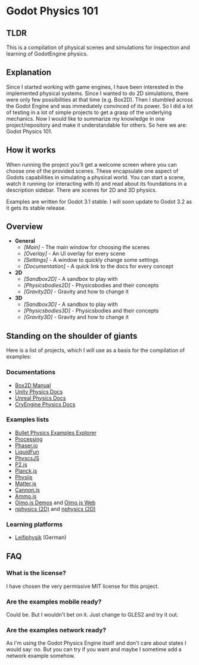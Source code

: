 # Godot Physics 101

## TLDR

This is a compilation of physical scenes and simulations for inspection and learning of GodotEngine physics.

## Explanation

Since I started working with game engines, I have been interested in the implemented physical systems. Since I wanted to do 2D simulations, there were only few possibilities at that time (e.g. Box2D). Then I stumbled across the Godot Engine and was immediately convinced of its power. So I did a lot of testing in a lot of simple projects to get a grasp of the underlying mechanics. Now I would like to summarize my knowledge in one project/repository and make it understandable for others. So here we are: Godot Physics 101.

## How it works

When running the project you'll get a welcome screen where you can choose one of the provided scenes. These encapsulate one aspect of Godots capabilities in simulating a physical world. You can start a scene, watch it running (or interacting with it) and read about its foundations in a description sidebar. There are scenes for 2D and 3D physics.

Examples are written for Godot 3.1 stable. I will soon update to Godot 3.2 as it gets its stable release.

## Overview

- **General**
  - *[Main]* - The main window for choosing the scenes
  - *[Overlay]* - An UI overlay for every scene
  - *[Settings]* - A window to quickly change some settings
  - *[Documentation]* - A quick link to the docs for every concept
- **2D**
  - *[Sandbox2D]* - A sandbox to play with
  - *[Physicsbodies2D]* - Physicsbodies and their concepts
  - *[Gravity2D]* - Gravity and how to change it
- **3D**
  - *[Sandbox3D]* - A sandbox to play with
  - *[Physicsbodies3D]* - Physicsbodies and their concepts
  - *[Gravity3D]* - Gravity and how to change it

## Standing on the shoulder of giants

Here is a list of projects, which I will use as a basis for the compilation of examples:

### Documentations

- [Box2D Manual](http://box2d.org/manual.pdf)
- [Unity Physics Docs](https://docs.unity3d.com/Manual/PhysicsSection.html)
- [Unreal Physics Docs](https://docs.unrealengine.com/en-US/Engine/Physics/index.html)
- [CryEngine Physics Docs](https://docs.cryengine.com/display/CEMANUAL/Physics)

### Examples lists

- [Bullet Physics Examples Explorer](https://github.com/bulletphysics/bullet3/releases)
- [Processing](https://processing.org/examples/)
- [Phaser.io](https://phaser.io/examples/v3/category/physics)
- [LiquidFun](http://google.github.io/liquidfun/)
- [PhyscsJS](http://wellcaffeinated.net/PhysicsJS/)
- [P2.js](https://github.com/schteppe/p2.js#demos)
- [Planck.js](http://piqnt.com/planck.js/)
- [Physijs](https://github.com/chandlerprall/Physijs#examples)
- [Matter.js](https://github.com/liabru/matter-js#demos)
- [Cannon.js](http://schteppe.github.io/cannon.js/)
- [Ammo.js](https://github.com/kripken/ammo.js#demos)
- [Oimo.js Demos](https://github.com/lo-th/Oimo.js#demo) and [Oimo.js Web](http://lo-th.github.io/Oimo.js/#basic)
- [nphysics (2D)](https://www.nphysics.org/demo_all_examples2/) and [nphysics (2D)](https://www.nphysics.org/demo_all_examples3/)

### Learning platforms

- [Leifiphysik](https://www.leifiphysik.de/) (German)

## FAQ

### What is the license?

I have chosen the very permissive MIT license for this project.

### Are the examples mobile ready?

Could be. But I wouldn't bet on it. Just change to GLES2 and try it out.

### Are the examples network ready?

As I'm using the Godot Physics Engine itself and don't care about states I would say: no. But you can try if you want and maybe I sometime add a network example somehow.